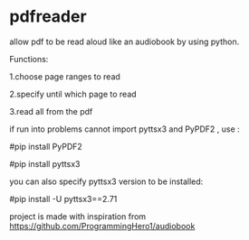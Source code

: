 # pdfreader
allow pdf to be read aloud like an audiobook by using python. 

Functions:

1.choose page ranges to read 

2.specify until which page to read

3.read all from the pdf

if run into problems cannot import pyttsx3 and PyPDF2 ,
use :

#pip install PyPDF2

#pip install pyttsx3

you can also specify pyttsx3 version to be installed:

#pip install -U pyttsx3==2.71

project is made with inspiration from https://github.com/ProgrammingHero1/audiobook



